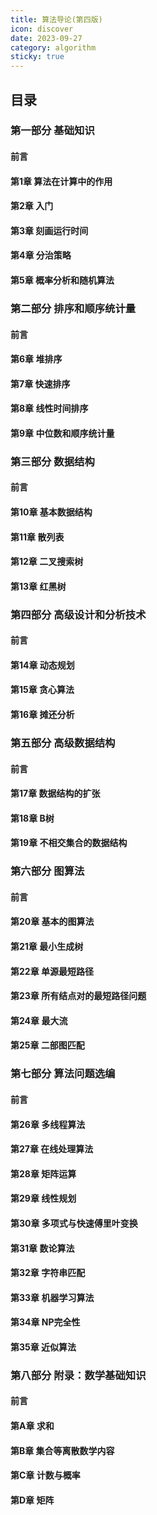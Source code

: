 ```yaml
---
title: 算法导论(第四版)
icon: discover
date: 2023-09-27
category: algorithm
sticky: true
---
```


## 目录

### 第一部分 基础知识
#### 前言
#### 第1章 算法在计算中的作用
#### 第2章 入门
#### 第3章 刻画运行时间
#### 第4章 分治策略
#### 第5章 概率分析和随机算法

### 第二部分 排序和顺序统计量
#### 前言
#### 第6章 堆排序
#### 第7章 快速排序
#### 第8章 线性时间排序
#### 第9章 中位数和顺序统计量

### 第三部分 数据结构
#### 前言
#### 第10章 基本数据结构
#### 第11章 散列表
#### 第12章 二叉搜索树
#### 第13章 红黑树

### 第四部分 高级设计和分析技术
#### 前言
#### 第14章 动态规划
#### 第15章 贪心算法
#### 第16章 摊还分析

### 第五部分 高级数据结构
#### 前言
#### 第17章 数据结构的扩张
#### 第18章 B树
#### 第19章 不相交集合的数据结构

### 第六部分 图算法
#### 前言
#### 第20章 基本的图算法
#### 第21章 最小生成树
#### 第22章 单源最短路径
#### 第23章 所有结点对的最短路径问题
#### 第24章 最大流
#### 第25章 二部图匹配

### 第七部分 算法问题选编
#### 前言
#### 第26章 多线程算法
#### 第27章 在线处理算法
#### 第28章 矩阵运算
#### 第29章 线性规划
#### 第30章 多项式与快速傅里叶变换
#### 第31章 数论算法
#### 第32章 字符串匹配
#### 第33章 机器学习算法
#### 第34章 NP完全性
#### 第35章 近似算法

### 第八部分 附录：数学基础知识
#### 前言
#### 第A章 求和
#### 第B章 集合等离散数学内容
#### 第C章 计数与概率
#### 第D章 矩阵

